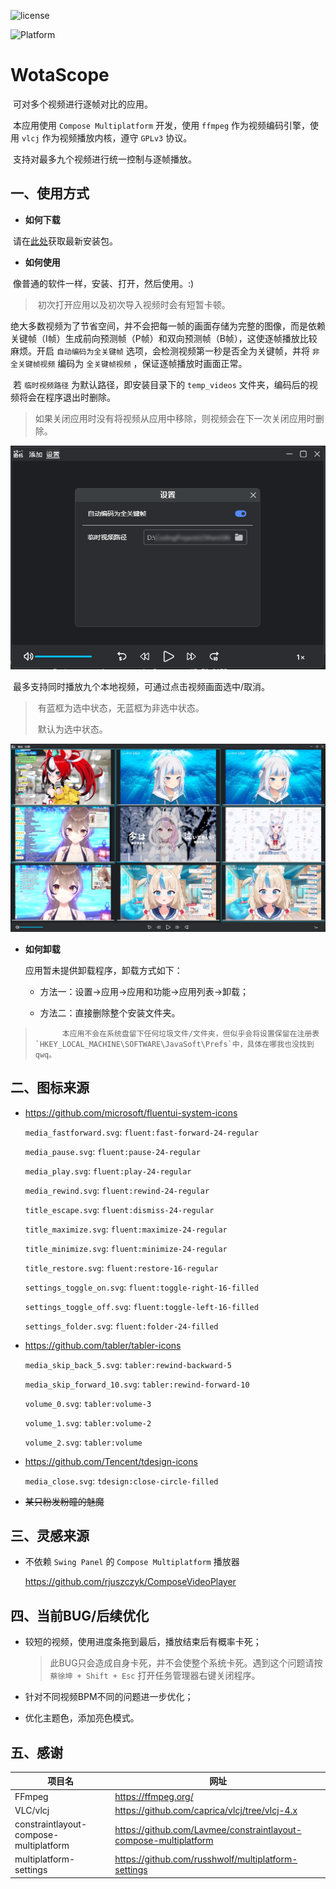 ![license](https://img.shields.io/badge/license-GPLv3-orange) 

![Platform](https://img.shields.io/badge/Platform-Windows10/11-blue) 

# WotaScope

​	可对多个视频进行逐帧对比的应用。

​	本应用使用 `Compose Multiplatform` 开发，使用 `ffmpeg` 作为视频编码引擎，使用 `vlcj` 作为视频播放内核，遵守 `GPLv3` 协议。

​	支持对最多九个视频进行统一控制与逐帧播放。



## 一、使用方式

-   **如何下载**

​	请在[此处](https://github.com/lolicer/WotaScope/releases)获取最新安装包。

-   **如何使用**

​	像普通的软件一样，安装、打开，然后使用。:)

>   ​	初次打开应用以及初次导入视频时会有短暂卡顿。

​	绝大多数视频为了节省空间，并不会把每一帧的画面存储为完整的图像，而是依赖关键帧（I帧）生成前向预测帧（P帧）和双向预测帧（B帧），这使逐帧播放比较麻烦。开启 `自动编码为全关键帧` 选项，会检测视频第一秒是否全为关键帧，并将 `非全关键帧视频` 编码为 `全关键帧视频` ，保证逐帧播放时画面正常。

​	若 `临时视频路径` 为默认路径，即安装目录下的 `temp_videos` 文件夹，编码后的视频将会在程序退出时删除。

>   ​	如果关闭应用时没有将视频从应用中移除，则视频会在下一次关闭应用时删除。

![image-20250804225817638](https://github.com/lolicer/WotaScope/raw/master/images/image-20250804225817638.png)

​	最多支持同时播放九个本地视频，可通过点击视频画面选中/取消。

>   ​	有蓝框为选中状态，无蓝框为非选中状态。
>
>   ​	默认为选中状态。

![image-20250804231928478](https://github.com/lolicer/WotaScope/raw/master/images/image-20250804231928478.png)

-   **如何卸载**

    应用暂未提供卸载程序，卸载方式如下：

    -   方法一：设置→应用→应用和功能→应用列表→卸载；

    -   方法二：直接删除整个安装文件夹。

>    		本应用不会在系统盘留下任何垃圾文件/文件夹，但似乎会将设置保留在注册表`HKEY_LOCAL_MACHINE\SOFTWARE\JavaSoft\Prefs`中，具体在哪我也没找到qwq。



## 二、图标来源

- https://github.com/microsoft/fluentui-system-icons

    `media_fastforward.svg`: `fluent:fast-forward-24-regular`

    `media_pause.svg`: `fluent:pause-24-regular`

    `media_play.svg`: `fluent:play-24-regular`

    `media_rewind.svg`: `fluent:rewind-24-regular`

    `title_escape.svg`: `fluent:dismiss-24-regular`

    `title_maximize.svg`: `fluent:maximize-24-regular`

    `title_minimize.svg`: `fluent:minimize-24-regular`

    `title_restore.svg`: `fluent:restore-16-regular`

    `settings_toggle_on.svg`: `fluent:toggle-right-16-filled`

    `settings_toggle_off.svg`: `fluent:toggle-left-16-filled`

    `settings_folder.svg`: `fluent:folder-24-filled`

- https://github.com/tabler/tabler-icons

    `media_skip_back_5.svg`: `tabler:rewind-backward-5`

    `media_skip_forward_10.svg`: `tabler:rewind-forward-10`

    `volume_0.svg`: `tabler:volume-3`

    `volume_1.svg`: `tabler:volume-2`

    `volume_2.svg`: `tabler:volume`

- https://github.com/Tencent/tdesign-icons

    `media_close.svg`: `tdesign:close-circle-filled`

-   ~~某只粉发粉瞳的魅魔~~

    

## 三、灵感来源

- 不依赖 `Swing Panel` 的 `Compose Multiplatform` 播放器

    https://github.com/rjuszczyk/ComposeVideoPlayer



##  四、当前BUG/后续优化

- 较短的视频，使用进度条拖到最后，播放结束后有概率卡死；

    >   此BUG只会造成自身卡死，并不会使整个系统卡死。遇到这个问题请按 `蔡徐坤 + Shift + Esc` 打开任务管理器右键关闭程序。

-   针对不同视频BPM不同的问题进一步优化；

-   优化主题色，添加亮色模式。



## 五、感谢

| 项目名                                 | 网址                                                         |
| -------------------------------------- | ------------------------------------------------------------ |
| FFmpeg                                 | https://ffmpeg.org/                                          |
| VLC/vlcj                               | https://github.com/caprica/vlcj/tree/vlcj-4.x                |
| constraintlayout-compose-multiplatform | https://github.com/Lavmee/constraintlayout-compose-multiplatform |
| multiplatform-settings                 | https://github.com/russhwolf/multiplatform-settings          |



